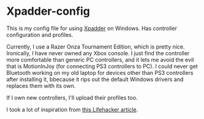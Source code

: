 Xpadder-config
==============

This is my config file for using [Xpadder](http://www.xpadder.com/) on Windows. Has controller configuration and profiles.

Currently, I use a Razer Onza Tournament Edition, which is pretty nice. Ironically, I have never owned any Xbox console. I just find the controller more comfortable than generic PC controllers, and it lets me avoid the evil that is MotionInJoy (for connecting PS3 controllers to PC). I could never get Bluetooth working on my old laptop for devices other than PS3 controllers after installing it, bbecause it rips out the default Windows drivers and replaces them with its own.

If I own new controllers, I'll upload their profiles too.


I took a lot of inspiration from [this Lifehacker article](http://lifehacker.com/5883374/how-i-improved-my-life-with-a-ps3-controller).
